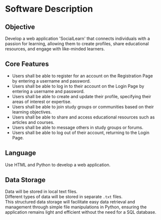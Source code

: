 # Software Description

## Objective

Develop a web application 'SocialLearn' that connects individuals with a passion for learning, allowing them to create profiles, share educational resources, and engage with like-minded learners.

## Core Features

- Users shall be able to register for an account on the Registration Page by entering a username and password.
- Users shall be able to log in to their account on the Login Page by entering a username and password.
- Users shall be able to create and update their profile, specifying their areas of interest or expertise.
- Users shall be able to join study groups or communities based on their learning objectives.
- Users shall be able to share and access educational resources such as articles and courses.
- Users shall be able to message others in study groups or forums.
- Users shall be able to log out of their account, returning to the Login Page.

## Language

Use HTML and Python to develop a web application.

## Data Storage

Data will be stored in local text files.  
Different types of data will be stored in separate `.txt` files.  
This structured data storage will facilitate easy data retrieval and management through simple file manipulations in Python, ensuring the application remains light and efficient without the need for a SQL database.

